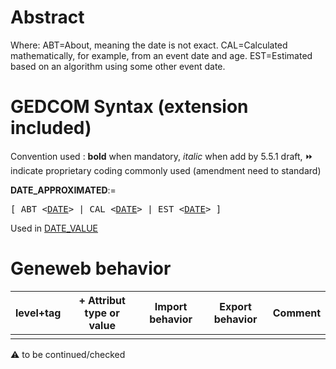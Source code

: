 ﻿# Abstract
Where:
ABT=About, meaning the date is not exact.
CAL=Calculated mathematically, for example, from an event date and age.
EST=Estimated based on an algorithm using some other event date.


# GEDCOM Syntax (extension included)
Convention used : **bold** when mandatory, _italic_ when add by 5.5.1 draft, &#x23E9; indicate proprietary coding commonly used (amendment need to standard)<br />

**DATE_APPROXIMATED**:=
<pre>
[ ABT &lt;<a href=Ged.DATE.md>DATE</a>&gt; | CAL &lt;<a href=Ged.DATE.md>DATE</a>&gt; | EST &lt;<a href=Ged.DATE.md>DATE</a>&gt; ]
</pre>
Used in <a href=Ged.DATE_VALUE.md>DATE_VALUE</a><br />

# Geneweb behavior

level+tag  | + Attribut type or value | Import behavior | Export behavior  | Comment 
---------- | ------------- | :---------------: | :-----------------:| -----------
  |  | | |

:warning: to be continued/checked

